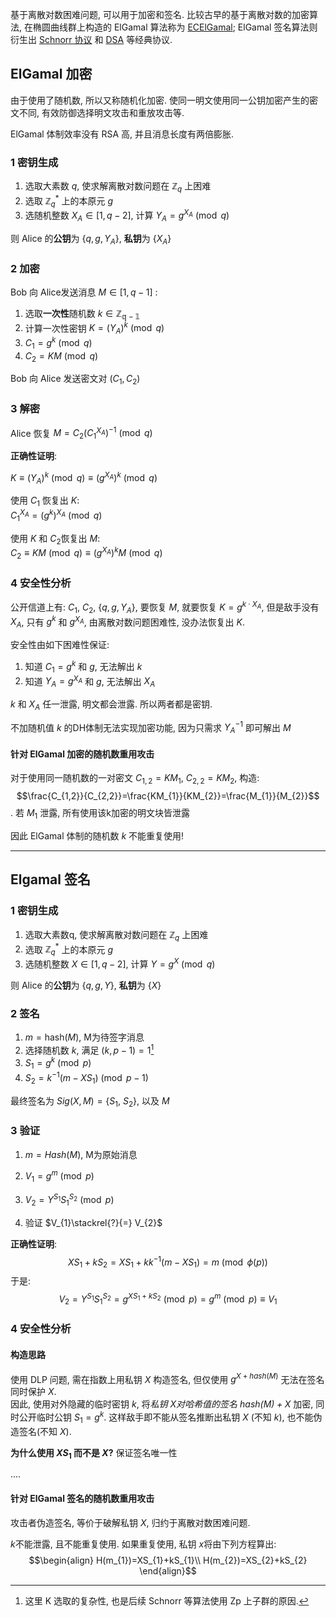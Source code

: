 基于离散对数困难问题, 可以用于加密和签名. 比较古早的基于离散对数的加密算法, 在椭圆曲线群上构造的 ElGamal 算法称为 [ECElGamal](ECC/ECC-Elgamal.md); ElGamal 签名算法则衍生出 [Schnorr 协议](数字签名/Schnorr%20协议.md) 和 [DSA](数字签名/DSA%20协议.md) 等经典协议.

## ElGamal 加密

由于使用了随机数, 所以又称随机化加密. 使同一明文使用同一公钥加密产生的密文不同, 有效防御选择明文攻击和重放攻击等.

ElGamal 体制效率没有 RSA 高, 并且消息长度有两倍膨胀.

### 1 密钥生成

1. 选取大素数 $q$, 使求解离散对数问题在 $\mathbb{Z}_{q}$ 上困难
2. 选取 $\mathbb{Z}_{q}^*$ 上的本原元 $g$
3. 选随机整数 $X_{A}\in \left[1, q-2\right]$, 计算 $Y_{A}=g^{X_{A}}\pmod q$

则 Alice 的**公钥**为 $\{q, g, Y_{A}\}$, **私钥**为 $\{X_A\}$

### 2 加密

Bob 向 Alice发送消息 $M\in\left[1, q-1\right]$ :

1. 选取**一次性**随机数 $k\in \mathbb{Z_{q-1}}$
2. 计算一次性密钥 $K=(Y_{A})^{k}\pmod q$
3. ${} C_{1}=g^{k}\pmod q {}$
4. $C_{2}=KM\pmod q$

Bob 向 Alice 发送密文对 $\left(C_{1}, C_{2}\right)$

### 3 解密

Alice 恢复 $M=C_{2}(C_{1}^{X_{A}})^{-1}\pmod q$

**正确性证明**:

$K\equiv(Y_{A})^{k}\pmod q\equiv (g^{X_{A}})^k\pmod q$

使用 $C_1$ 恢复出 $K$:  
$C_{1}^{X_{A}}=(g^{k})^{X_{A}}\pmod q$

使用 $K$ 和 $C_{2}$恢复出 $M$:  
$C_{2}\equiv KM\pmod q\equiv (g^{X_{A}})^{k}M\pmod q$

### 4 安全性分析

公开信道上有: $C_{1}$, $C_{2}$, $\{q, g, Y_{A}\}$, 要恢复 $M$, 就要恢复 $K=g^{k\cdot X_{A}}$, 但是敌手没有 $X_{A}$, 只有 ${} g^{k}$ 和 ${} g^{X_{A}}$, 由离散对数问题困难性, 没办法恢复出 $K$. 

安全性由如下困难性保证:  

1. 知道 $C_{1}=g^{k}$ 和 $g$, 无法解出 $k$
2. 知道 $Y_{A}=g^{X_{A}}$ 和 $g$, 无法解出 $X_{A}$

$k$ 和 $X_{A}$ 任一泄露, 明文都会泄露. 所以两者都是密钥.   

不加随机值 $k$ 的DH体制无法实现加密功能, 因为只需求 $Y_{A}^{-1}$ 即可解出 $M$

#### 针对 ElGamal 加密的随机数重用攻击

对于使用同一随机数的一对密文 $C_{1,2}=KM_{1}$, $C_{2,2}=KM_{2}$, 构造: $$\frac{C_{1,2}}{C_{2,2}}=\frac{KM_{1}}{KM_{2}}=\frac{M_{1}}{M_{2}}$$. 若 $M_{1}$ 泄露, 所有使用该k加密的明文块皆泄露

因此 ElGamal 体制的随机数 $k$ 不能重复使用!

***

## Elgamal 签名

### 1 密钥生成

1. 选取大素数q, 使求解离散对数问题在 $\mathbb{Z}_{q}$ 上困难
2. 选取 $\mathbb{Z}_{q}^*$ 上的本原元 $g$
3. 选随机整数 $X\in \left[1, q-2\right]$, 计算 $Y=g^{X}\pmod q$

则 Alice 的**公钥**为 $\{q, g, Y\}$, **私钥**为 $\{X\}$

### 2 签名

1. ${} m=\mathrm{hash}(M) {}$, M为待签字消息
2. 选择随机数 $k$, 满足 $(k,p-1)=1$[^1]
3. $S_{1}=g^{k}\pmod p$
4. $S_{2}=k^{-1}(m-XS_{1})\pmod {p-1}$

最终签名为 $Sig(X, M)=\{S_{1},\ S_{2}\}$, 以及 $M$

[^1]: 这里 K 选取的复杂性, 也是后续 Schnorr 等算法使用 Zp 上子群的原因.

### 3 验证

1. $m=Hash(M)$, M为原始消息
1. $V_{1}=g^{m}\pmod p$
2. $V_{2}=Y^{S_{1}}S_{1}^{S_{2}}\pmod p$

3. 验证 $V_{1}\stackrel{?}{=} V_{2}$

**正确性证明**:
$$XS_{1}+kS_{2}=XS_{1}+kk^{-1}(m-XS_{1})=m \pmod{\phi(p)}$$
于是: $$V_{2}=Y^{S_{1}}S_{1}^{S_{2}}=g^{XS_{1}+kS_{2}}\pmod p=g^{m}\pmod p\equiv V_{1}$$


### 4 安全性分析

#### 构造思路

使用 DLP 问题, 需在指数上用私钥 $X$ 构造签名, 但仅使用 $g^{X+hash(M)}$ 无法在签名同时保护 $X$.    
因此, 使用对外隐藏的临时密钥 $k$, 将*私钥 $X$对哈希值的签名 $hash(M)+X$*  加密, 同时公开临时公钥 $S_{1}=g^{k}$. 这样敌手即不能从签名推断出私钥 $X$ (不知 $k$), 也不能伪造签名(不知 $X$).

**为什么使用 $XS_{1}$ 而不是 $X$?** 保证签名唯一性

....

#### 针对 ElGamal 签名的随机数重用攻击

攻击者伪造签名, 等价于破解私钥 $X$, 归约于离散对数困难问题.

$k$不能泄露, 且不能重复使用. 如果重复使用, 私钥 $x$将由下列方程算出:
$$\begin{align}
H(m_{1})=XS_{1}+kS_{1}\\
H(m_{2})=XS_{2}+kS_{2}
\end{align}$$

